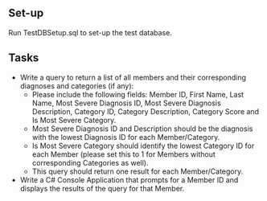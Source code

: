 
## Set-up
Run TestDBSetup.sql to set-up the test database.

## Tasks
-   Write a query to return a list of all members and their corresponding diagnoses and categories (if any):
	-   Please include the following fields: Member ID, First Name, Last Name, Most Severe Diagnosis ID, Most Severe Diagnosis Description, Category ID, Category Description, Category Score and Is Most Severe Category.
	-   Most Severe Diagnosis ID and Description should be the diagnosis with the lowest Diagnosis ID for each Member/Category.
	-   Is Most Severe Category should identify the lowest Category ID for each Member (please set this to 1 for Members without corresponding Categories as well).
	-   This query should return one result for each Member/Category.
-	Write a C# Console Application that prompts for a Member ID and displays the results of the query for that Member.
